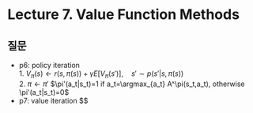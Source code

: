 # Lecture 7. Value Function Methods

## 질문
- p6: policy iteration  
  1.
  $V_\pi(s)\leftarrow r(s,\pi(s))+\gamma E\left[V_\pi(s')\right], \quad s'\sim p(s'|s,\pi(s))$  
  2.
  $\pi\leftarrow \pi'$
  $\pi'(a_t|s_t)=1 if a_t=\argmax_{a_t} A^\pi(s_t,a_t), otherwise \pi'(a_t|s_t)=0$
- p7: value iteration
  $$


